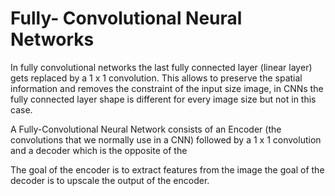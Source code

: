 # Fully- Convolutional Neural Networks

In fully convolutional networks the last fully connected layer (linear layer) gets replaced by a 1 x 1 convolution. This allows to preserve the spatial information and removes the constraint of the input size image, in CNNs the fully connected layer shape is different for every image size but not in this case.

A Fully-Convolutional Neural Network consists of an Encoder (the convolutions that we normally use in a CNN) followed by a 1 x 1 convolution and a decoder which is the opposite of the  

The goal of the encoder is to extract features from the image the goal of the decoder is to upscale the output of the encoder.